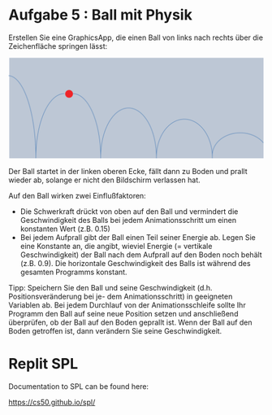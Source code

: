 # Aufgabe 5 : Ball mit Physik

Erstellen Sie eine GraphicsApp, die einen Ball von links nach rechts über die Zeichenfläche
springen lässt:  

![BallMitPhysik](ball.png)

Der Ball startet in der linken oberen Ecke, fällt dann zu Boden und prallt wieder ab, solange
er nicht den Bildschirm verlassen hat.

Auf den Ball wirken zwei Einflußfaktoren:
- Die Schwerkraft drückt von oben auf den Ball und vermindert die Geschwindigkeit des Balls bei jedem Animationsschritt um einen konstanten Wert (z.B. 0.15)
- Bei jedem Aufprall gibt der Ball einen Teil seiner Energie ab. Legen Sie eine Konstante an, die angibt, wieviel Energie (= vertikale Geschwindigkeit) der Ball nach dem Aufprall auf den Boden noch behält (z.B. 0.9).
Die horizontale Geschwindigkeit des Balls ist während des gesamten Programms konstant.

Tipp: Speichern Sie den Ball und seine Geschwindigkeit (d.h. Positionsveränderung bei je-
dem Animationsschritt) in geeigneten Variablen ab. Bei jedem Durchlauf von der Animationsschleife sollte Ihr Programm den Ball auf seine neue Position setzen und anschließend überprüfen, ob der Ball auf den Boden geprallt ist. Wenn der Ball auf den Boden getroffen ist, dann verändern Sie seine Geschwindigkeit.

# Replit SPL

Documentation to SPL can be found here:

https://cs50.github.io/spl/

